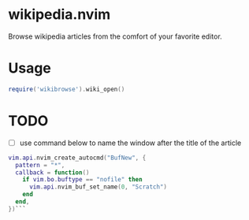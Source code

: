 # wikipedia.nvim

Browse wikipedia articles from the comfort of your favorite editor.

# Usage

```lua
require('wikibrowse').wiki_open()
```

# TODO

- [ ] use command below to name the window after the title of the article

```lua
vim.api.nvim_create_autocmd("BufNew", {
  pattern = "*",
  callback = function()
    if vim.bo.buftype == "nofile" then
      vim.api.nvim_buf_set_name(0, "Scratch")
    end
  end,
})```
